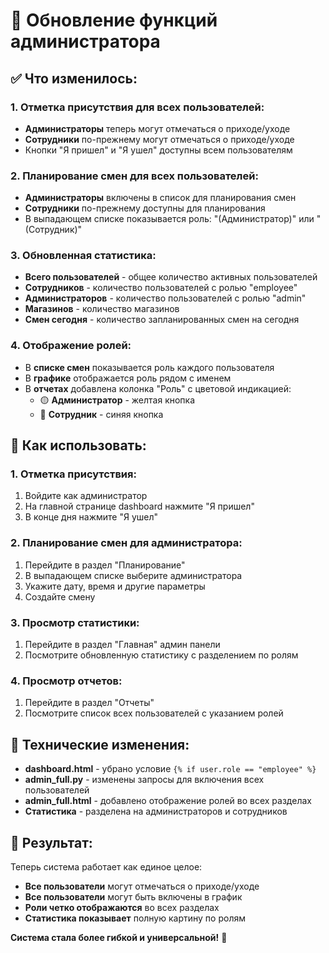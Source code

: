 # 🔄 Обновление функций администратора

## ✅ Что изменилось:

### 1. **Отметка присутствия для всех пользователей:**
- **Администраторы** теперь могут отмечаться о приходе/уходе
- **Сотрудники** по-прежнему могут отмечаться о приходе/уходе
- Кнопки "Я пришел" и "Я ушел" доступны всем пользователям

### 2. **Планирование смен для всех пользователей:**
- **Администраторы** включены в список для планирования смен
- **Сотрудники** по-прежнему доступны для планирования
- В выпадающем списке показывается роль: "(Администратор)" или "(Сотрудник)"

### 3. **Обновленная статистика:**
- **Всего пользователей** - общее количество активных пользователей
- **Сотрудников** - количество пользователей с ролью "employee"
- **Администраторов** - количество пользователей с ролью "admin"
- **Магазинов** - количество магазинов
- **Смен сегодня** - количество запланированных смен на сегодня

### 4. **Отображение ролей:**
- В **списке смен** показывается роль каждого пользователя
- В **графике** отображается роль рядом с именем
- В **отчетах** добавлена колонка "Роль" с цветовой индикацией:
  - 🟡 **Администратор** - желтая кнопка
  - 🔵 **Сотрудник** - синяя кнопка

## 🎯 Как использовать:

### 1. **Отметка присутствия:**
1. Войдите как администратор
2. На главной странице dashboard нажмите "Я пришел"
3. В конце дня нажмите "Я ушел"

### 2. **Планирование смен для администратора:**
1. Перейдите в раздел "Планирование"
2. В выпадающем списке выберите администратора
3. Укажите дату, время и другие параметры
4. Создайте смену

### 3. **Просмотр статистики:**
1. Перейдите в раздел "Главная" админ панели
2. Посмотрите обновленную статистику с разделением по ролям

### 4. **Просмотр отчетов:**
1. Перейдите в раздел "Отчеты"
2. Посмотрите список всех пользователей с указанием ролей

## 🔧 Технические изменения:

- **dashboard.html** - убрано условие `{% if user.role == "employee" %}`
- **admin_full.py** - изменены запросы для включения всех пользователей
- **admin_full.html** - добавлено отображение ролей во всех разделах
- **Статистика** - разделена на администраторов и сотрудников

## 🎉 Результат:

Теперь система работает как единое целое:
- **Все пользователи** могут отмечаться о приходе/уходе
- **Все пользователи** могут быть включены в график
- **Роли четко отображаются** во всех разделах
- **Статистика показывает** полную картину по ролям

**Система стала более гибкой и универсальной!** 🚀

